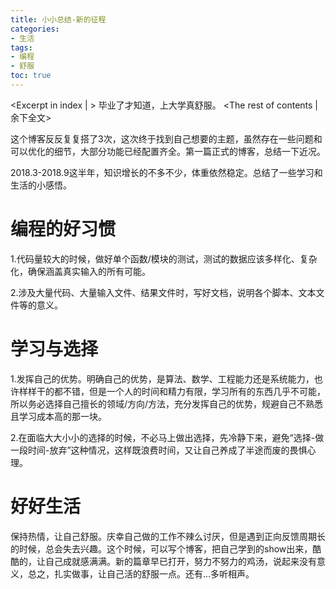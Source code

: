 ```yaml
---
title: 小小总结-新的征程
categories:
- 生活
tags:
- 编程
- 舒服
toc: true
---
```

<Excerpt in index | > 
毕业了才知道，上大学真舒服。<!-- more -->
<The rest of contents | 余下全文>

这个博客反反复复搭了3次，这次终于找到自己想要的主题，虽然存在一些问题和可以优化的细节，大部分功能已经配置齐全。第一篇正式的博客，总结一下近况。

2018.3-2018.9这半年，知识增长的不多不少，体重依然稳定。总结了一些学习和生活的小感悟。

# 编程的好习惯

1.代码量较大的时候，做好单个函数/模块的测试，测试的数据应该多样化、复杂化，确保涵盖真实输入的所有可能。

2.涉及大量代码、大量输入文件、结果文件时，写好文档，说明各个脚本、文本文件等的意义。

# 学习与选择

1.发挥自己的优势。明确自己的优势，是算法、数学、工程能力还是系统能力，也许样样干的都不错，但是一个人的时间和精力有限，学习所有的东西几乎不可能，所以务必选择自己擅长的领域/方向/方法，充分发挥自己的优势，规避自己不熟悉且学习成本高的那一块。

2.在面临大大小小的选择的时候，不必马上做出选择，先冷静下来，避免“选择-做一段时间-放弃”这种情况，这样既浪费时间，又让自己养成了半途而废的畏惧心理。


# 好好生活

保持热情，让自己舒服。庆幸自己做的工作不辣么讨厌，但是遇到正向反馈周期长的时候，总会失去兴趣。这个时候，可以写个博客，把自己学到的show出来，酷酷的，让自己成就感满满。新的篇章早已打开，努力不努力的鸡汤，说起来没有意义，总之，扎实做事，让自己活的舒服一点。还有...多听相声。